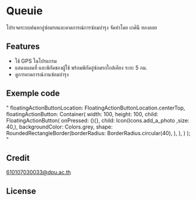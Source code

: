 # Queuie
โปรเจคระบบค้นหาอู่ซ่อมรถและคาดการณ์การซ่อมบำรุง จัดทำโดย เกศินี ทองลอย

## Features
* ใช้ GPS ในโปรแกรม
* แสดงแผนที่ และพิกัดของผู้ใช้ พร้อมพิกัดอู่ซ่อมรถใกล้เคียง ระยะ 5 กม.
* ดูการคาดการณ์งานซ่อมบำรุง

## Exemple code
" floatingActionButtonLocation: FloatingActionButtonLocation.centerTop,
     floatingActionButton: Container(
       width: 100,
        height: 100,
        child: FloatingActionButton(
          onPressed: (){},
          child: Icon(Icons.add_a_photo ,size: 40,),
          backgroundColor: Colors.grey,
         shape: RoundedRectangleBorder(borderRadius: BorderRadius.circular(40),
         ),
          ),
   )
    ); "


## Credit
610107030033@dpu.ac.th

## License
